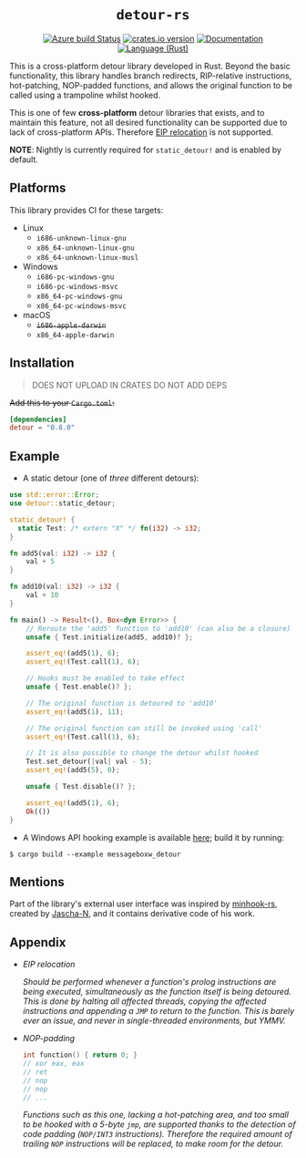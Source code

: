 <div align="center">

# `detour-rs`

[![Azure build Status][azure-shield]][azure]
[![crates.io version][crate-shield]][crate]
[![Documentation][docs-shield]][docs]
[![Language (Rust)][rust-shield]][rust]

</div>

This is a cross-platform detour library developed in Rust. Beyond the basic
functionality, this library handles branch redirects, RIP-relative
instructions, hot-patching, NOP-padded functions, and allows the original
function to be called using a trampoline whilst hooked.

This is one of few **cross-platform** detour libraries that exists, and to
maintain this feature, not all desired functionality can be supported due to
lack of cross-platform APIs. Therefore [EIP relocation](#appendix) is not
supported.

**NOTE**: Nightly is currently required for `static_detour!` and is enabled by
default.

## Platforms

This library provides CI for these targets:

- Linux
    * `i686-unknown-linux-gnu`
    * `x86_64-unknown-linux-gnu`
    * `x86_64-unknown-linux-musl`
- Windows
    * `i686-pc-windows-gnu`
    * `i686-pc-windows-msvc`
    * `x86_64-pc-windows-gnu`
    * `x86_64-pc-windows-msvc`
- macOS
    * ~~`i686-apple-darwin`~~
    * `x86_64-apple-darwin`

## Installation

> DOES NOT UPLOAD IN CRATES DO NOT ADD DEPS

~~Add this to your `Cargo.toml`:~~

```toml
[dependencies]
detour = "0.8.0"
```

## Example

- A static detour (one of *three* different detours):

```rust
use std::error::Error;
use detour::static_detour;

static_detour! {
  static Test: /* extern "X" */ fn(i32) -> i32;
}

fn add5(val: i32) -> i32 {
    val + 5
}

fn add10(val: i32) -> i32 {
    val + 10
}

fn main() -> Result<(), Box<dyn Error>> {
    // Reroute the 'add5' function to 'add10' (can also be a closure)
    unsafe { Test.initialize(add5, add10)? };

    assert_eq!(add5(1), 6);
    assert_eq!(Test.call(1), 6);

    // Hooks must be enabled to take effect
    unsafe { Test.enable()? };

    // The original function is detoured to 'add10'
    assert_eq!(add5(1), 11);

    // The original function can still be invoked using 'call'
    assert_eq!(Test.call(1), 6);

    // It is also possible to change the detour whilst hooked
    Test.set_detour(|val| val - 5);
    assert_eq!(add5(5), 0);

    unsafe { Test.disable()? };

    assert_eq!(add5(1), 6);
    Ok(())
}
```

- A Windows API hooking example is available [here](./examples/messageboxw_detour.rs); build it by running:

```
$ cargo build --example messageboxw_detour
```

## Mentions

Part of the library's external user interface was inspired by
[minhook-rs][minhook], created by [Jascha-N][minhook], and it contains
derivative code of his work.

## Appendix

- *EIP relocation*

  *Should be performed whenever a function's prolog instructions
  are being executed, simultaneously as the function itself is being
  detoured. This is done by halting all affected threads, copying the affected
  instructions and appending a `JMP` to return to the function. This is
  barely ever an issue, and never in single-threaded environments, but YMMV.*

- *NOP-padding*
  ```c
  int function() { return 0; }
  // xor eax, eax
  // ret
  // nop
  // nop
  // ...
  ```
  *Functions such as this one, lacking a hot-patching area, and too small to
  be hooked with a 5-byte `jmp`, are supported thanks to the detection of
  code padding (`NOP/INT3` instructions). Therefore the required amount of
  trailing `NOP` instructions will be replaced, to make room for the detour.*

<!-- Links -->

[azure-shield]: https://img.shields.io/azure-devops/build/darfink/detour-rs/2/master?label=Azure%20Pipelines&logo=azure-pipelines&style=flat-square

[azure]: https://dev.azure.com/darfink/detour-rs/_build/latest?definitionId=1&branchName=master

[crate-shield]: https://img.shields.io/crates/v/detour.svg?style=flat-square

[crate]: https://crates.io/crates/detour

[rust-shield]: https://img.shields.io/badge/powered%20by-rust-blue.svg?style=flat-square

[rust]: https://www.rust-lang.org

[docs-shield]: https://img.shields.io/badge/docs-crates-green.svg?style=flat-square

[docs]: https://docs.rs/detour/

[minhook-author]: https://github.com/Jascha-N

[minhook]: https://github.com/Jascha-N/minhook-rs/
